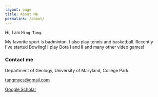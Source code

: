 ```yaml
---
layout: page
title: About Me
permalink: /about/
---
```


Hi, I am `Ming Tang`.

My favorite sport is badminton. I also play tennis and basketball. Recently I've started Bowling!
I play Dota I and II and many other video games!

### Contact me

Department of Geology, University of Maryland, College Park

[tangmyes@gmail.com](tangmyes@gmail.com)

[Google Scholar](https://scholar.google.com/citations?user=d5HZrV4AAAAJ)
